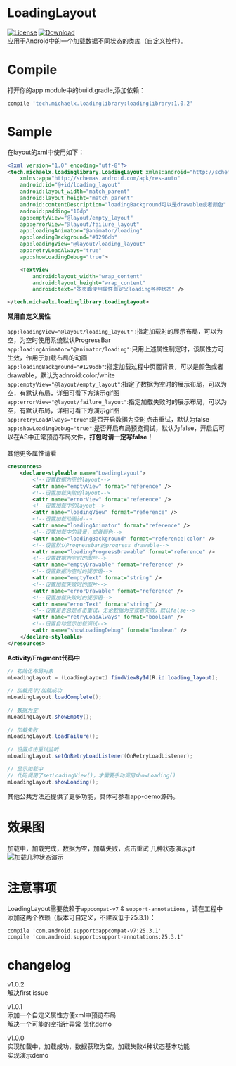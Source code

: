 # LoadingLayout
[![License](https://img.shields.io/badge/license-Apache%202-green.svg)](https://www.apache.org/licenses/LICENSE-2.0)
[ ![Download](https://api.bintray.com/packages/xiong-it/AndroidRepo/LoadingLayout/images/download.svg) ](https://bintray.com/xiong-it/AndroidRepo/LoadingLayout/_latestVersion)  
应用于Android中的一个加载数据不同状态的类库（自定义控件）。 

# Compile
打开你的app module中的build.gradle,添加依赖：
```groovy  
compile 'tech.michaelx.loadinglibrary:loadinglibrary:1.0.2'
```  

# Sample  
在layout的xml中使用如下：
```xml  
<?xml version="1.0" encoding="utf-8"?>
<tech.michaelx.loadinglibrary.LoadingLayout xmlns:android="http://schemas.android.com/apk/res/android"
    xmlns:app="http://schemas.android.com/apk/res-auto"
    android:id="@+id/loading_layout"
    android:layout_width="match_parent"
    android:layout_height="match_parent"
    android:contentDescription="loadingBackground可以是drawable或者颜色"
    android:padding="10dp"
    app:emptyView="@layout/empty_layout"
    app:errorView="@layout/failure_layout"
    app:loadingAnimator="@animator/loading"
    app:loadingBackground="#1296db"
    app:loadingView="@layout/loading_layout"
    app:retryLoadAlways="true"
    app:showLoadingDebug="true">

    <TextView
        android:layout_width="wrap_content"
        android:layout_height="wrap_content"
        android:text="本页面使用属性自定义loading各种状态" />

</tech.michaelx.loadinglibrary.LoadingLayout>
```
  
**常用自定义属性**  

`app:loadingView="@layout/loading_layout"` :指定加载时的展示布局，可以为空，为空时使用系统默认ProgressBar  
`app:loadingAnimator="@animator/loading"`:只用上述属性制定时，该属性方可生效，作用于加载布局的动画  
`app:loadingBackground="#1296db"`:指定加载过程中页面背景，可以是颜色或者drawable，默认为adnroid:color/white  
`app:emptyView="@layout/empty_layout"`:指定了数据为空时的展示布局，可以为空，有默认布局，详细可看下方演示gif图   
`app:errorView="@layout/failure_layout"`:指定加载失败时的展示布局，可以为空，有默认布局，详细可看下方演示gif图  
`app:retryLoadAlways="true"`:是否开启数据为空时点击重试，默认为false  
`app:showLoadingDebug="true"`:是否开启布局预览调试，默认为false，开启后可以在AS中正常预览布局文件，**打包时请一定写false！**  
<br>
其他更多属性请看  
```xml  
<resources>
    <declare-styleable name="LoadingLayout">
        <!--设置数据为空的layout-->  
        <attr name="emptyView" format="reference" />
        <!--设置加载失败的layout-->  
        <attr name="errorView" format="reference" />
        <!--设置加载中的layout-->  
        <attr name="loadingView" format="reference" />
        <!--设置加载动画id-->  
        <attr name="loadingAnimator" format="reference" />
        <!--设置加载中的背景，或者颜色-->  
        <attr name="loadingBackground" format="reference|color" />
        <!--设置默认Progressbar的progress_drawable-->  
        <attr name="loadingProgressDrawable" format="reference" />
        <!--设置数据为空时的图片-->  
        <attr name="emptyDrawable" format="reference" />
        <!--设置数据为空时的提示语-->  
        <attr name="emptyText" format="string" />
        <!--设置加载失败时的图片-->  
        <attr name="errorDrawable" format="reference" />
        <!--设置加载失败时的提示语-->  
        <attr name="errorText" format="string" />
        <!--设置是否总是点击重试，无论数据为空或者失败，默认false-->  
        <attr name="retryLoadAlways" format="boolean" />
        <!--设置自动显示加载调试-->  
        <attr name="showLoadingDebug" format="boolean" />
    </declare-styleable>
</resources>  
```  
  
**Activity/Fragment代码中**  

```java
// 初始化布局对象  
mLoadingLayout = (LoadingLayout) findViewById(R.id.loading_layout);  
  
// 加载完毕/加载成功  
mLoadingLayout.loadComplete();  
  
// 数据为空  
mLoadingLayout.showEmpty();  
  
// 加载失败  
mLoadingLayout.loadFailure();  
  
// 设置点击重试监听  
mLoadingLayout.setOnRetryLoadListener(OnRetryLoadListener);  

// 显示加载中  
// 代码调用了setLoadingView()，才需要手动调用showLoading()
mLoadingLayout.showLoading();
```
其他公共方法还提供了更多功能，具体可参看app-demo源码。  

# 效果图
加载中，加载完成，数据为空，加载失败，点击重试 几种状态演示gif   
![加载几种状态演示](https://raw.githubusercontent.com/xiong-it/LoadingLayout/master/output/LoadingLayout.gif) 
  
# 注意事项  
LoadingLayout需要依赖于`appcompat-v7` & `support-annotations`，请在工程中添加这两个依赖（版本可自定义，不建议低于25.3.1）：  
```groove
compile 'com.android.support:appcompat-v7:25.3.1'    
compile 'com.android.support:support-annotations:25.3.1'   
```
  
# changelog
v1.0.2  
解决first issue  
  
v1.0.1  
添加一个自定义属性方便xml中预览布局  
解决一个可能的空指针异常 
优化demo  
  
v1.0.0  
实现加载中，加载成功，数据获取为空，加载失败4种状态基本功能  
实现演示demo
